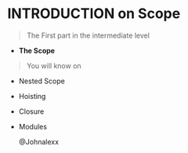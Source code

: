 # INTRODUCTION on Scope

> The First part in the intermediate level

-   **The Scope**

> You will know on
    
-   Nested Scope
-   Hoisting
-   Closure  
-   Modules
    

    @Johnalexx